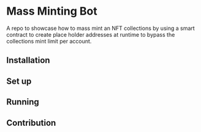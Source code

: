 # Mass Minting Bot
A repo to showcase how to mass mint an NFT collections by using a smart contract to create place holder addresses at runtime to bypass the collections mint limit per account. 

## Installation 

## Set up

## Running

## Contribution
